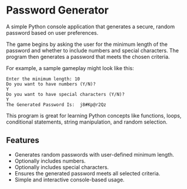 # Password Generator

A simple Python console application that generates a secure, random password based on user preferences.

The game begins by asking the user for the minimum length of the password and whether to include numbers and special characters. The program then generates a password that meets the chosen criteria.

For example, a sample gameplay might look like this:
```text
Enter the minimum length: 10
Do you want to have numbers (Y/N)?
Y
Do you want to have special characters (Y/N)?
Y
The Generated Password Is:  j8#Kp@r2Qz
```
This program is great for learning Python concepts like functions, loops, conditional statements, string manipulation, and random selection.

## Features

- Generates random passwords with user-defined minimum length.
- Optionally includes numbers.
- Optionally includes special characters.
- Ensures the generated password meets all selected criteria.
- Simple and interactive console-based usage.
